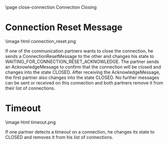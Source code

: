 \page close-connection Connection Closing

# Connection Reset Message

\image html connection_reset.png

If one of the communication partners wants to close the connection, he sends a ConnectionResetMessage to the other and
changes his state to WAITING_FOR_CONNECTION_RESET_ACKNOWLEDGE. The partner sends an AcknowledgeMessage to confirm that
the connection will be closed and changes into the state CLOSED. After receiving the AcknowledgeMessage, the first
partner also changes into the state CLOSED. No further messages can be sent or received on this connection and both
partners remove it from their list of connections.

# Timeout

\image html timeout.png

If one partner detects a timeout on a connection, he changes its state to CLOSED and removes it from his list of
connections.

